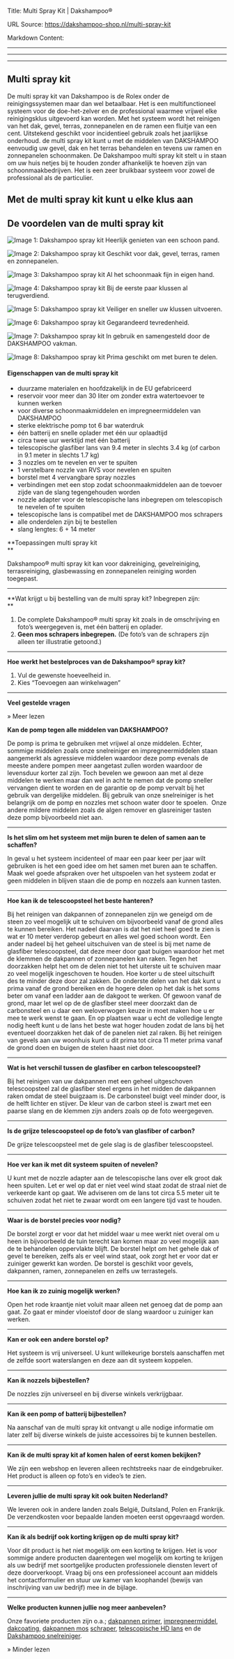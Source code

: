 Title: Multi Spray Kit | Dakshampoo®

URL Source: https://dakshampoo-shop.nl/multi-spray-kit

Markdown Content:
* * *

* * *

* * *

Multi spray kit
---------------

De multi spray kit van Dakshampoo is de Rolex onder de reinigingssystemen maar dan wel betaalbaar. Het is een multifunctioneel systeem voor de doe-het-zelver en de professional waarmee vrijwel elke reinigingsklus uitgevoerd kan worden. Met het systeem wordt het reinigen van het dak, gevel, terras, zonnepanelen en de ramen een fluitje van een cent. Uitstekend geschikt voor incidentieel gebruik zoals het jaarlijkse onderhoud. de multi spray kit kunt u met de middelen van DAKSHAMPOO eenvoudig uw gevel, dak en het terras behandelen en tevens uw ramen en zonnepanelen schoonmaken. De Dakshampoo multi spray kit stelt u in staan om uw huis netjes bij te houden zonder afhankelijk te hoeven zijn van schoonmaakbedrijven. Het is een zeer bruikbaar systeem voor zowel de professional als de particulier.

Met de multi spray kit kunt u elke klus aan
-------------------------------------------

De voordelen van de multi spray kit
-----------------------------------

![Image 1: Dakshampoo spray kit](https://www.dakshampoo-shop.nl/wp-content/uploads/2023/02/vinkje-dakshampoo-dakreiniging-gevelreiniging-terrasreiniging-grijs2.jpg) Heerlijk genieten van een schoon pand.

![Image 2: Dakshampoo spray kit](https://www.dakshampoo-shop.nl/wp-content/uploads/2023/02/vinkje-dakshampoo-dakreiniging-gevelreiniging-terrasreiniging-grijs2.jpg) Geschikt voor dak, gevel, terras, ramen en zonnepanelen.

![Image 3: Dakshampoo spray kit](https://www.dakshampoo-shop.nl/wp-content/uploads/2023/02/vinkje-dakshampoo-dakreiniging-gevelreiniging-terrasreiniging-grijs2.jpg) Al het schoonmaak fijn in eigen hand.

![Image 4: Dakshampoo spray kit](https://www.dakshampoo-shop.nl/wp-content/uploads/2023/02/vinkje-dakshampoo-dakreiniging-gevelreiniging-terrasreiniging-grijs2.jpg) Bij de eerste paar klussen al terugverdiend.

![Image 5: Dakshampoo spray kit](https://www.dakshampoo-shop.nl/wp-content/uploads/2023/02/vinkje-dakshampoo-dakreiniging-gevelreiniging-terrasreiniging-grijs2.jpg) Veiliger en sneller uw klussen uitvoeren.

![Image 6: Dakshampoo spray kit](https://www.dakshampoo-shop.nl/wp-content/uploads/2023/02/vinkje-dakshampoo-dakreiniging-gevelreiniging-terrasreiniging-grijs2.jpg) Gegarandeerd tevredenheid.

![Image 7: Dakshampoo spray kit](https://www.dakshampoo-shop.nl/wp-content/uploads/2023/02/vinkje-dakshampoo-dakreiniging-gevelreiniging-terrasreiniging-grijs2.jpg) In gebruik en samengesteld door de DAKSHAMPOO vakman.

![Image 8: Dakshampoo spray kit](https://www.dakshampoo-shop.nl/wp-content/uploads/2023/02/vinkje-dakshampoo-dakreiniging-gevelreiniging-terrasreiniging-grijs2.jpg) Prima geschikt om met buren te delen.

#### **Eigenschappen van de multi spray kit**

*   duurzame materialen en hoofdzakelijk in de EU gefabriceerd
*   reservoir voor meer dan 30 liter om zonder extra watertoevoer te kunnen werken
*   voor diverse schoonmaakmiddelen en impregneermiddelen van DAKSHAMPOO
*   sterke elektrische pomp tot 6 bar waterdruk
*   één batterij en snelle oplader met één uur oplaadtijd
*   circa twee uur werktijd met één batterij
*   telescopische glasfiber lans van 9.4 meter in slechts 3.4 kg (of carbon in 9.1 meter in slechts 1.7 kg)
*   3 nozzles om te nevelen en ver te spuiten
*   1 verstelbare nozzle van RVS voor nevelen en spuiten
*   borstel met 4 vervangbare spray nozzles
*   verbindingen met een stop zodat schoonmaakmiddelen aan de toevoer zijde van de slang tegengehouden worden
*   nozzle adapter voor de telescopische lans inbegrepen om telescopisch te nevelen of te spuiten
*   telescopische lans is compatibel met de DAKSHAMPOO mos schrapers
*   alle onderdelen zijn bij te bestellen
*   slang lengtes: 6 + 14 meter

**Toepassingen multi spray kit  
**

Dakshampoo® multi spray kit kan voor dakreiniging, gevelreiniging, terrasreiniging, glasbewassing en zonnepanelen reiniging worden toegepast.

* * *

**Wat krijgt u bij bestelling van de multi spray kit? Inbegrepen zijn:  
**

1.  De complete Dakshampoo® multi spray kit zoals in de omschrijving en foto’s weergegeven is, met één batterij en oplader.
2.  **Geen mos schrapers inbegrepen.** (De foto’s van de schrapers zijn alleen ter illustratie getoond.)

* * *

**Hoe werkt het bestelproces van de Dakshampoo® spray kit?**

1.  Vul de gewenste hoeveelheid in.
2.  Kies “Toevoegen aan winkelwagen”

* * *

**Veel gestelde vragen**

» Meer lezen

**Kan de pomp tegen alle middelen van DAKSHAMPOO?**

De pomp is prima te gebruiken met vrijwel al onze middelen. Echter, sommige middelen zoals onze snelreiniger en impregneermiddelen staan aangemerkt als agressieve middelen waardoor deze pomp evenals de meeste andere pompen meer aangetast zullen worden waardoor de levensduur korter zal zijn. Toch bevelen we gewoon aan met al deze middelen te werken maar dan wel in acht te nemen dat de pomp sneller vervangen dient te worden en de garantie op de pomp vervalt bij het gebruik van dergelijke middelen. Bij gebruik van onze snelreiniger is het belangrijk om de pomp en nozzles met schoon water door te spoelen.  Onze andere mildere middelen zoals de algen remover en glasreiniger tasten deze pomp bijvoorbeeld niet aan.

* * *

**Is het slim om het systeem met mijn buren te delen of samen aan te schaffen?**

In geval u het systeem incidenteel of maar een paar keer per jaar wilt gebruiken is het een goed idee om het samen met buren aan te schaffen. Maak wel goede afspraken over het uitspoelen van het systeem zodat er geen middelen in blijven staan die de pomp en nozzels aan kunnen tasten.

* * *

**Hoe kan ik de telescoopsteel het beste hanteren?**

Bij het reinigen van dakpannen of zonnepanelen zijn we geneigd om de steen zo veel mogelijk uit te schuiven om bijvoorbeeld vanaf de grond alles te kunnen bereiken. Het nadeel daarvan is dat het niet heel goed te zien is wat er 10 meter verderop gebeurt en alles wel goed schoon wordt. Een ander nadeel bij het geheel uitschuiven van de steel is bij met name de glasfiber telescoopsteel, dat deze meer door gaat buigen waardoor het met de klemmen de dakpannen of zonnepanelen kan raken. Tegen het doorzakken helpt het om de delen niet tot het uiterste uit te schuiven maar zo veel mogelijk ingeschoven te houden. Hoe korter u de steel uitschuift des te minder deze door zal zakken. De onderste delen van het dak kunt u prima vanaf de grond bereiken en de hogere delen op het dak is het soms beter om vanaf een ladder aan de dakgoot te werken. Of gewoon vanaf de grond, maar let wel op de de glasfiber steel meer doorzakt dan de carbonsteel en u daar een weloverwogen keuze in moet maken hoe u er mee te werk wenst te gaan. En op plaatsen waar u echt de volledige lengte nodig heeft kunt u de lans het beste wat hoger houden zodat de lans bij het eventueel doorzakken het dak of de panelen niet zal raken. Bij het reinigen van gevels aan uw woonhuis kunt u dit prima tot circa 11 meter prima vanaf de grond doen en buigen de stelen haast niet door.

* * *

**Wat is het verschil tussen de glasfiber en carbon telescoopsteel?**

Bij het reinigen van uw dakpannen met een geheel uitgeschoven telescoopsteel zal de glasfiber steel ergens in het midden de dakpannen raken omdat de steel buigzaam is. De carbonsteel buigt veel minder door, is de helft lichter en stijver. De kleur van de carbon steel is zwart met een paarse slang en de klemmen zijn anders zoals op de foto weergegeven.

* * *

**Is de grijze telescoopsteel op de foto’s van glasfiber of carbon?**

De grijze telescoopsteel met de gele slag is de glasfiber telescoopsteel.

* * *

**Hoe ver kan ik met dit systeem spuiten of nevelen?**

U kunt met de nozzle adapter aan de telescopische lans over elk groot dak heen spuiten. Let er wel op dat er niet veel wind staat zodat de straal niet de verkeerde kant op gaat. We adviseren om de lans tot circa 5.5 meter uit te schuiven zodat het niet te zwaar wordt om een langere tijd vast te houden.

* * *

**Waar is de borstel precies voor nodig?**

De borstel zorgt er voor dat het middel waar u mee werkt niet overal om u heen in bijvoorbeeld de tuin terecht kan komen maar zo veel mogelijk aan de te behandelen oppervlakte blijft. De borstel helpt om het gehele dak of gevel te bereiken, zelfs als er veel wind staat, ook zorgt het er voor dat er zuiniger gewerkt kan worden. De borstel is geschikt voor gevels, dakpannen, ramen, zonnepanelen en zelfs uw terrastegels.

* * *

**Hoe kan ik zo zuinig mogelijk werken?**

Open het rode kraantje niet voluit maar alleen net genoeg dat de pomp aan gaat. Zo gaat er minder vloeistof door de slang waardoor u zuiniger kan werken.

* * *

**Kan er ook een andere borstel op?**

Het systeem is vrij universeel. U kunt willekeurige borstels aanschaffen met de zelfde soort waterslangen en deze aan dit systeem koppelen.

* * *

**Kan ik nozzels bijbestellen?**

De nozzles zijn universeel en bij diverse winkels verkrijgbaar.

* * *

**Kan ik een pomp of batterij bijbestellen?**

Na aanschaf van de multi spray kit ontvangt u alle nodige informatie om later zelf bij diverse winkels de juiste accessoires bij te kunnen bestellen.

* * *

**Kan ik de multi spray kit af komen halen of eerst komen bekijken?**

We zijn een webshop en leveren alleen rechtstreeks naar de eindgebruiker. Het product is alleen op foto’s en video’s te zien.

* * *

**Leveren jullie de multi spray kit ook buiten Nederland?**

We leveren ook in andere landen zoals België, Duitsland, Polen en Frankrijk.  De verzendkosten voor bepaalde landen moeten eerst opgevraagd worden.

* * *

**Kan ik als bedrijf ook korting krijgen op de multi spray kit?**

Voor dit product is het niet mogelijk om een korting te krijgen. Het is voor sommige andere producten daarentegen wel mogelijk om korting te krijgen als uw bedrijf met soortgelijke producten professionele diensten levert of deze doorverkoopt. Vraag bij ons een professioneel account aan middels het contactformulier en stuur uw kamer van koophandel (bewijs van inschrijving van uw bedrijf) mee in de bijlage.

* * *

**Welke producten kunnen jullie nog meer aanbevelen?**

Onze favoriete producten zijn o.a.; [dakpannen primer](https://www.dakshampoo-shop.nl/product/dakpannen-primer/), [impregneermiddel](https://www.dakshampoo-shop.nl/product/impregneermiddel/), [dakcoating](https://www.dakshampoo-shop.nl/product/dakcoating/), [dakpannen mos](https://www.dakshampoo-shop.nl/ts-dakpannen-mos-schraper/) [schraper](https://www.dakshampoo-shop.nl/mp-nylon-mos-schraper/), [telescopische HD lans](https://www.dakshampoo-shop.nl/telescopische-hd-lans/) en de [Dakshampoo snelreiniger](https://www.dakshampoo-shop.nl/product/dakshampoo-snelreiniger/).

» Minder lezen
